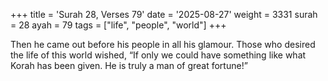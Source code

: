 +++
title = 'Surah 28, Verses 79'
date = '2025-08-27'
weight = 3331
surah = 28
ayah = 79
tags = ["life", "people", "world"]
+++

Then he came out before his people in all his glamour. Those who desired the life of this world wished, “If only we could have something like what Korah has been given. He is truly a man of great fortune!”